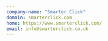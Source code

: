 ```yaml
---
company-name: "Smarter Click"
domain: smarterclick.com
home: https://www.smarterclick.com/
email: info@smarterclick.co.uk
---
```




